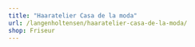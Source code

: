 ```yaml
---
title: "Haaratelier Casa de la moda"
url: /langenholtensen/haaratelier-casa-de-la-moda/
shop: Friseur
---
```

